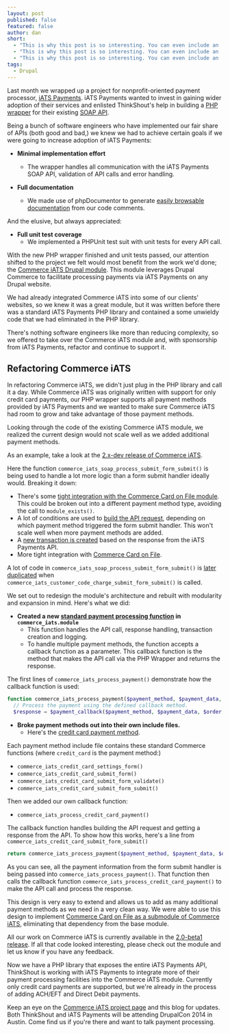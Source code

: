 ```yaml
---
layout: post
published: false
featured: false
author: dan
short: 
  - "This is why this post is so interesting. You can even include an '.\n"
  - "This is why this post is so interesting. You can even include an '."
  - "This is why this post is so interesting. You can even include an '.,This is why this post is so interesting. You can even include an '."
tags: 
  - Drupal
---
```


Last month we wrapped up a project for nonprofit-oriented payment processor, [iATS Payments](http://iatspayments.com/). iATS Payments wanted to invest in gaining wider adoption of their services and enlisted ThinkShout's help in building a [PHP wrapper](http://thinkshout.com/blog/2014/03/announcing-iats-php-wrapper/) for their existing [SOAP API](http://home.iatspayments.com/sites/default/files/iats_webservices_overview_version_4.0_0.pdf).

Being a bunch of software engineers who have implemented our fair share of APIs (both good and bad,) we knew we had to achieve certain goals if we were going to increase adoption of iATS Payments:

* **Minimal implementation effort**
  * The wrapper handles all communication with the iATS Payments SOAP API, validation of API calls and error handling.
  
* **Full documentation**
  * We made use of phpDocumentor to generate [easily browsable documentation](http://iatspayments.github.io/PHP/namespaces/iATS.html) from our code comments.

And the elusive, but always appreciated:

* **Full unit test coverage**
  * We implemented a PHPUnit test suit with unit tests for every API call.

With the new PHP wrapper finished and unit tests passed, our attention shifted to the project we felt would most benefit from the work we'd done; the [Commerce iATS Drupal module](https://drupal.org/project/commerce_iats). This module leverages Drupal Commerce to facilitate processing payments via iATS Payments on any Drupal website.

We had already integrated Commerce iATS into some of our clients' websites, so we knew it was a great module, but it was written before there was a standard iATS Payments PHP library and contained a some unwieldy code that we had eliminated in the PHP library.

There's nothing software engineers like more than reducing complexity, so we offered to take over the Commerce iATS module and, with sponsorship from iATS Payments, refactor and continue to support it.

## Refactoring Commerce iATS

In refactoring Commerce iATS, we didn't just plug in the PHP library and call it a day. While Commerce iATS was originally written with support for only credit card payments, our PHP wrapper supports all payment methods provided by iATS Payments and we wanted to make sure Commerce iATS had room to grow and take advantage of those payment methods.

Looking through the code of the existing Commerce iATS module, we realized the current design would not scale well as we added additional payment methods.

As an example, take a look at the [2.x-dev release of Commerce iATS](http://drupalcode.org/project/commerce_iats.git/blob/dea433a:/commerce_iats.module#l305).

Here the function ```commerce_iats_soap_process_submit_form_submit()``` is being used to handle a lot more logic than a form submit handler ideally would. Breaking it down:

* There's some [tight integration with the Commerce Card on File module](http://drupalcode.org/project/commerce_iats.git/blob/dea433a:/commerce_iats.module#l317). This could be broken out into a different payment method type, avoiding the call to ```module_exists()```.
* A lot of conditions are used to [build the API request](http://drupalcode.org/project/commerce_iats.git/blob/dea433a:/commerce_iats.module#l332), depending on which payment method triggered the form submit handler. This won't scale well when more payment methods are added.
* A [new transaction is created](http://drupalcode.org/project/commerce_iats.git/blob/dea433a:/commerce_iats.module#l367) based on the response from the iATS Payments API.
* More tight integration with [Commerce Card on File](http://drupalcode.org/project/commerce_iats.git/blob/dea433a:/commerce_iats.module#l415).

A lot of code in ```commerce_iats_soap_process_submit_form_submit()``` is [later duplicated](http://drupalcode.org/project/commerce_iats.git/blob/dea433a:/commerce_iats.module#l521) when ```commerce_iats_customer_code_charge_submit_form_submit()``` is called.

We set out to redesign the module's architecture and rebuilt with modularity and expansion in mind. Here's what we did:

* **Created a new [standard payment processing function](http://drupalcode.org/project/commerce_iats.git/blob/HEAD:/commerce_iats.module#l210) in ```commerce_iats.module```**
  * This function handles the API call, response handling, transaction creation and logging.
  * To handle multiple payment methods, the function accepts a callback function as a parameter. This callback function is the method that makes the API call via the PHP Wrapper and returns the response.

The first lines of ```commerce_iats_process_payment()```  demonstrate how the callback function is used:
```php
function commerce_iats_process_payment($payment_method, $payment_data, $order, $charge, $payment_callback) {
  // Process the payment using the defined callback method.
  $response = $payment_callback($payment_method, $payment_data, $order, $charge);
```

* **Broke payment methods out into their own include files.**
  * Here's the [credit card payment method](http://drupalcode.org/project/commerce_iats.git/blob/HEAD:/includes/commerce_iats.credit_card.inc).

Each payment method include file contains these standard Commerce functions (where ```credit_card``` is the payment method:)

* ```commerce_iats_credit_card_settings_form()```
* ```commerce_iats_credit_card_submit_form()```
* ```commerce_iats_credit_card_submit_form_validate()```
* ```commerce_iats_credit_card_submit_form_submit()```

Then we added our own callback function:

* ```commerce_iats_process_credit_card_payment()```

The callback function handles building the API request and getting a response from the API. To show how this works, here's a line from ```commerce_iats_credit_card_submit_form_submit()```
```php
return commerce_iats_process_payment($payment_method, $payment_data, $order, $charge, 'commerce_iats_process_credit_card_payment');
```

As you can see, all the payment information from the form submit handler is being passed into ```commerce_iats_process_payment()```. That function then calls the callback function ```commerce_iats_process_credit_card_payment()``` to make the API call and process the response.

This design is very easy to extend and allows us to add as many additional payment methods as we need in a very clean way. We were able to use this design to implement [Commerce Card on File as a submodule of Commerce iATS](http://drupalcode.org/project/commerce_iats.git/tree/HEAD:/modules/commerce_iats_cardonfile), eliminating that dependency from the base module.

All our work on Commerce iATS is currently available in the [2.0-beta1 release](https://drupal.org/node/2227713). If all that code looked interesting, please check out the module and let us know if you have any feedback.

Now we have a PHP library that exposes the entire iATS Payments API, ThinkShout is working with iATS Payments to integrate more of their payment processing facilities into the Commerce iATS module. Currently only credit card payments are supported, but we're already in the process of adding ACH/EFT and Direct Debit payments.

Keep an eye on the [Commerce iATS project page](https://drupal.org/project/commerce_iats) and this blog for updates. Both ThinkShout and iATS Payments will be attending DrupalCon 2014 in Austin. Come find us if you're there and want to talk payment processing.